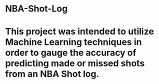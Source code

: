 # NBA-Shot-Log
# This project was intended to utilize Machine Learning techniques in order to gauge the accuracy of predicting made or missed shots from an NBA Shot log.

